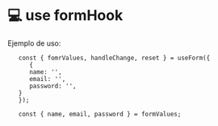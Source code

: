 # 💻 use formHook

Ejemplo de uso:
```
   const { fomrValues, handleChange, reset } = useForm({
      {
      name: '',
      email: '',
      password: '',
   }
   });

```

```
   const { name, email, password } = formValues;

```